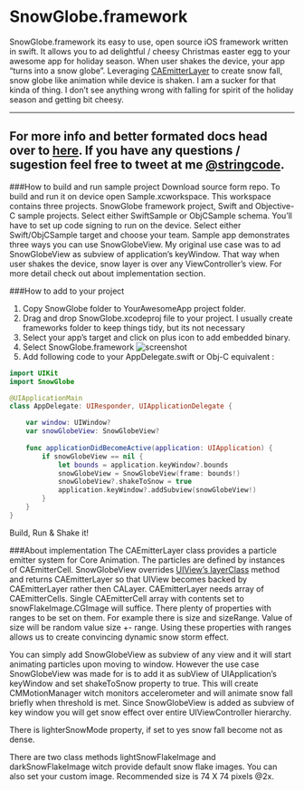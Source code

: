 SnowGlobe.framework
===================
SnowGlobe.framework its easy to use, open source iOS framework written in swift. It allows you to ad delightful / cheesy Christmas easter egg to your awesome app for holiday season. When user shakes the device, your app “turns into a snow globe”. Leveraging [CAEmitterLayer](https://developer.apple.com/library/mac/Documentation/GraphicsImaging/Reference/CAEmitterLayer_class/index.html) to create snow fall, snow globe like animation while device is shaken. I am a sucker for that kinda of thing. I don’t see anything wrong with falling for spirit of the holiday season and getting bit cheesy.

---
For more info and better formated docs head over to [here](http://www.stringcode.co.uk/snowglobe-framework-ios-xmas-easter-egg/).
If you have any questions / sugestion feel free to tweet at me [@stringcode](https://twitter.com/stringcode).
---

###How to build and run sample project
Download source form repo. To build and run it on device open Sample.xcworkspace. This workspace contains three projects. SnowGlobe framework project, Swift and Objective-C sample projects. Select either SwiftSample or ObjCSample schema. You’ll have to set up code signing to run on the device. Select either Swift/ObjCSample target and choose your team. Sample app demonstrates three ways you can use SnowGlobeView. My original use case was to ad SnowGlobeView as subview of application’s keyWindow. That way when user shakes the device, snow layer is over any ViewController’s view. For more detail check out about implementation section.

###How to add to your project
1. Copy SnowGlobe folder to YourAwesomeApp project folder.
2. Drag and drop SnowGlobe.xcodeproj file to your project. I usually create frameworks folder to keep things tidy, but its not necessary
3. Select your app’s target and click on plus icon to add embedded binary.
4. Select SnowGlobe.framework
![screenshot](http://www.stringcode.co.uk/stringcode_wordpress/wp-content/uploads/2014/12/tutorial@2x2.png)
5. Add following code to your AppDelegate.swift or Obj-C equivalent :
``` swift
import UIKit
import SnowGlobe

@UIApplicationMain
class AppDelegate: UIResponder, UIApplicationDelegate {

    var window: UIWindow?
    var snowGlobeView: SnowGlobeView?
    
    func applicationDidBecomeActive(application: UIApplication) {
        if snowGlobeView == nil {
            let bounds = application.keyWindow?.bounds
            snowGlobeView = SnowGlobeView(frame: bounds!)
            snowGlobeView?.shakeToSnow = true
            application.keyWindow?.addSubview(snowGlobeView!)
        }
    }
}
```
Build, Run & Shake it!

###About implementation
The CAEmitterLayer class provides a particle emitter system for Core Animation. The particles are defined by instances of CAEmitterCell. SnowGlobeView overrides [UIView’s layerClass](https://developer.apple.com/library/ios/documentation/uikit/reference/UIView_Class/index.html#//apple_ref/occ/clm/UIView/layerClass) method and returns CAEmitterLayer so that UIView becomes backed by CAEmitterLayer rather then CALayer. CAEmitterLayer needs array of CAEmitterCells. Single CAEmitterCell array with contents set to snowFlakeImage.CGImage will suffice. There plenty of properties with ranges to be set on them. For example there is size and sizeRange. Value of size will be random value size +- range. Using these properties with ranges allows us to create convincing dynamic snow storm effect.

You can simply add SnowGlobeView as subview of any view and it will start animating particles upon moving to window. However the use case SnowGlobeView was made for is to add it as subView of UIApplication’s keyWindow and set shakeToSnow property to true. This will create CMMotionManager witch monitors accelerometer and will animate snow fall briefly when threshold is met. Since SnowGlobeView is added as subview of key window you will get snow effect over entire UIViewController hierarchy.

There is lighterSnowMode property, if set to yes snow fall become not as dense.

There are two class methods lightSnowFlakeImage and darkSnowFlakeImage witch provide default snow flake images. You can also set your custom image. Recommended size is 74 X 74 pixels @2x.
